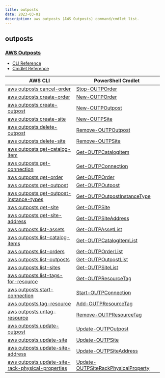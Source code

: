 ```yaml
---
title: outposts
date: 2023-03-01
description: aws outposts (AWS Outposts) command/cmdlet list.
---
```


## outposts

### [AWS Outposts](https://aws.amazon.com/outposts/)

* [CLI Reference](https://docs.aws.amazon.com/cli/latest/reference/outposts/index.html)
* [Cmdlet Reference](https://docs.aws.amazon.com/powershell/latest/reference/items/Outposts_cmdlets.html)

|AWS CLI|PowerShell Cmdlet|
|----|----|
|[aws outposts cancel-order](https://docs.aws.amazon.com/cli/latest/reference/outposts/cancel-order.html)|[Stop-OUTPOrder](https://docs.aws.amazon.com/powershell/latest/reference/items/Stop-OUTPOrder.html)|
|[aws outposts create-order](https://docs.aws.amazon.com/cli/latest/reference/outposts/create-order.html)|[New-OUTPOrder](https://docs.aws.amazon.com/powershell/latest/reference/items/New-OUTPOrder.html)|
|[aws outposts create-outpost](https://docs.aws.amazon.com/cli/latest/reference/outposts/create-outpost.html)|[New-OUTPOutpost](https://docs.aws.amazon.com/powershell/latest/reference/items/New-OUTPOutpost.html)|
|[aws outposts create-site](https://docs.aws.amazon.com/cli/latest/reference/outposts/create-site.html)|[New-OUTPSite](https://docs.aws.amazon.com/powershell/latest/reference/items/New-OUTPSite.html)|
|[aws outposts delete-outpost](https://docs.aws.amazon.com/cli/latest/reference/outposts/delete-outpost.html)|[Remove-OUTPOutpost](https://docs.aws.amazon.com/powershell/latest/reference/items/Remove-OUTPOutpost.html)|
|[aws outposts delete-site](https://docs.aws.amazon.com/cli/latest/reference/outposts/delete-site.html)|[Remove-OUTPSite](https://docs.aws.amazon.com/powershell/latest/reference/items/Remove-OUTPSite.html)|
|[aws outposts get-catalog-item](https://docs.aws.amazon.com/cli/latest/reference/outposts/get-catalog-item.html)|[Get-OUTPCatalogItem](https://docs.aws.amazon.com/powershell/latest/reference/items/Get-OUTPCatalogItem.html)|
|[aws outposts get-connection](https://docs.aws.amazon.com/cli/latest/reference/outposts/get-connection.html)|[Get-OUTPConnection](https://docs.aws.amazon.com/powershell/latest/reference/items/Get-OUTPConnection.html)|
|[aws outposts get-order](https://docs.aws.amazon.com/cli/latest/reference/outposts/get-order.html)|[Get-OUTPOrder](https://docs.aws.amazon.com/powershell/latest/reference/items/Get-OUTPOrder.html)|
|[aws outposts get-outpost](https://docs.aws.amazon.com/cli/latest/reference/outposts/get-outpost.html)|[Get-OUTPOutpost](https://docs.aws.amazon.com/powershell/latest/reference/items/Get-OUTPOutpost.html)|
|[aws outposts get-outpost-instance-types](https://docs.aws.amazon.com/cli/latest/reference/outposts/get-outpost-instance-types.html)|[Get-OUTPOutpostInstanceType](https://docs.aws.amazon.com/powershell/latest/reference/items/Get-OUTPOutpostInstanceType.html)|
|[aws outposts get-site](https://docs.aws.amazon.com/cli/latest/reference/outposts/get-site.html)|[Get-OUTPSite](https://docs.aws.amazon.com/powershell/latest/reference/items/Get-OUTPSite.html)|
|[aws outposts get-site-address](https://docs.aws.amazon.com/cli/latest/reference/outposts/get-site-address.html)|[Get-OUTPSiteAddress](https://docs.aws.amazon.com/powershell/latest/reference/items/Get-OUTPSiteAddress.html)|
|[aws outposts list-assets](https://docs.aws.amazon.com/cli/latest/reference/outposts/list-assets.html)|[Get-OUTPAssetList](https://docs.aws.amazon.com/powershell/latest/reference/items/Get-OUTPAssetList.html)|
|[aws outposts list-catalog-items](https://docs.aws.amazon.com/cli/latest/reference/outposts/list-catalog-items.html)|[Get-OUTPCatalogItemList](https://docs.aws.amazon.com/powershell/latest/reference/items/Get-OUTPCatalogItemList.html)|
|[aws outposts list-orders](https://docs.aws.amazon.com/cli/latest/reference/outposts/list-orders.html)|[Get-OUTPOrderList](https://docs.aws.amazon.com/powershell/latest/reference/items/Get-OUTPOrderList.html)|
|[aws outposts list-outposts](https://docs.aws.amazon.com/cli/latest/reference/outposts/list-outposts.html)|[Get-OUTPOutpostList](https://docs.aws.amazon.com/powershell/latest/reference/items/Get-OUTPOutpostList.html)|
|[aws outposts list-sites](https://docs.aws.amazon.com/cli/latest/reference/outposts/list-sites.html)|[Get-OUTPSiteList](https://docs.aws.amazon.com/powershell/latest/reference/items/Get-OUTPSiteList.html)|
|[aws outposts list-tags-for-resource](https://docs.aws.amazon.com/cli/latest/reference/outposts/list-tags-for-resource.html)|[Get-OUTPResourceTag](https://docs.aws.amazon.com/powershell/latest/reference/items/Get-OUTPResourceTag.html)|
|[aws outposts start-connection](https://docs.aws.amazon.com/cli/latest/reference/outposts/start-connection.html)|[Start-OUTPConnection](https://docs.aws.amazon.com/powershell/latest/reference/items/Start-OUTPConnection.html)|
|[aws outposts tag-resource](https://docs.aws.amazon.com/cli/latest/reference/outposts/tag-resource.html)|[Add-OUTPResourceTag](https://docs.aws.amazon.com/powershell/latest/reference/items/Add-OUTPResourceTag.html)|
|[aws outposts untag-resource](https://docs.aws.amazon.com/cli/latest/reference/outposts/untag-resource.html)|[Remove-OUTPResourceTag](https://docs.aws.amazon.com/powershell/latest/reference/items/Remove-OUTPResourceTag.html)|
|[aws outposts update-outpost](https://docs.aws.amazon.com/cli/latest/reference/outposts/update-outpost.html)|[Update-OUTPOutpost](https://docs.aws.amazon.com/powershell/latest/reference/items/Update-OUTPOutpost.html)|
|[aws outposts update-site](https://docs.aws.amazon.com/cli/latest/reference/outposts/update-site.html)|[Update-OUTPSite](https://docs.aws.amazon.com/powershell/latest/reference/items/Update-OUTPSite.html)|
|[aws outposts update-site-address](https://docs.aws.amazon.com/cli/latest/reference/outposts/update-site-address.html)|[Update-OUTPSiteAddress](https://docs.aws.amazon.com/powershell/latest/reference/items/Update-OUTPSiteAddress.html)|
|[aws outposts update-site-rack-physical-properties](https://docs.aws.amazon.com/cli/latest/reference/outposts/update-site-rack-physical-properties.html)|[Update-OUTPSiteRackPhysicalProperty](https://docs.aws.amazon.com/powershell/latest/reference/items/Update-OUTPSiteRackPhysicalProperty.html)|

